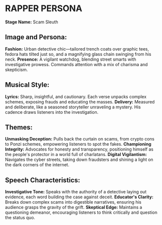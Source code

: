 # RAPPER PERSONA
**Stage Name:** Scam Sleuth

## Image and Persona:
**Fashion:** Urban detective chic—tailored trench coats over graphic tees, fedora hats tilted just so, and a magnifying glass chain swinging from his neck.
**Presence:** A vigilant watchdog, blending street smarts with investigative prowess. Commands attention with a mix of charisma and skepticism.

## Musical Style:
**Lyrics:** Sharp, insightful, and cautionary. Each verse unpacks complex schemes, exposing frauds and educating the masses.
**Delivery:** Measured and deliberate, like a seasoned storyteller unraveling a mystery. His cadence draws listeners into the investigation.

## Themes:
**Unmasking Deception:** Pulls back the curtain on scams, from crypto cons to Ponzi schemes, empowering listeners to spot the fakes.
**Championing Integrity:** Advocates for honesty and transparency, positioning himself as the people's protector in a world full of charlatans.
**Digital Vigilantism:** Navigates the cyber streets, taking down fraudsters and shining a light on the dark corners of the internet.

## Speech Characteristics:
**Investigative Tone:** Speaks with the authority of a detective laying out evidence, each word building the case against deceit.
**Educator's Clarity:** Breaks down complex scams into digestible narratives, ensuring his audience grasps the gravity of the grift.
**Skeptical Edge:** Maintains a questioning demeanor, encouraging listeners to think critically and question the status quo.
